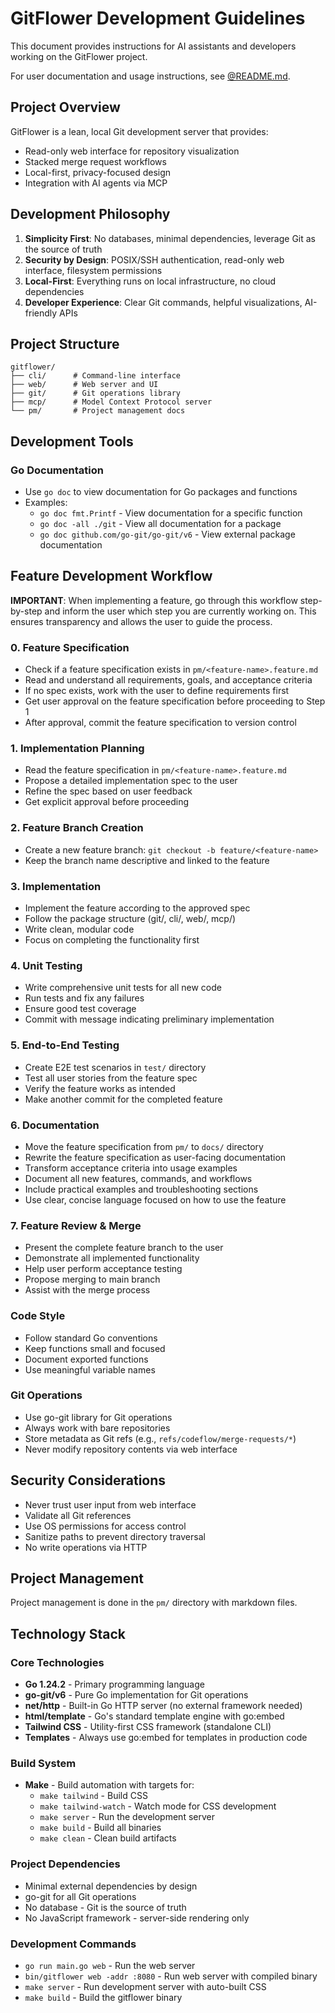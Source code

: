 # GitFlower Development Guidelines

This document provides instructions for AI assistants and developers working on the GitFlower project.

For user documentation and usage instructions, see [@README.md](README.md).

## Project Overview

GitFlower is a lean, local Git development server that provides:
- Read-only web interface for repository visualization
- Stacked merge request workflows
- Local-first, privacy-focused design
- Integration with AI agents via MCP

## Development Philosophy

1. **Simplicity First**: No databases, minimal dependencies, leverage Git as the source of truth
2. **Security by Design**: POSIX/SSH authentication, read-only web interface, filesystem permissions
3. **Local-First**: Everything runs on local infrastructure, no cloud dependencies
4. **Developer Experience**: Clear Git commands, helpful visualizations, AI-friendly APIs

## Project Structure

```
gitflower/
├── cli/      # Command-line interface
├── web/      # Web server and UI
├── git/      # Git operations library
├── mcp/      # Model Context Protocol server
└── pm/       # Project management docs
```

## Development Tools

### Go Documentation
- Use `go doc` to view documentation for Go packages and functions
- Examples:
  - `go doc fmt.Printf` - View documentation for a specific function
  - `go doc -all ./git` - View all documentation for a package
  - `go doc github.com/go-git/go-git/v6` - View external package documentation

## Feature Development Workflow

**IMPORTANT**: When implementing a feature, go through this workflow step-by-step and inform the user which step you are currently working on. This ensures transparency and allows the user to guide the process.

### 0. Feature Specification
- Check if a feature specification exists in `pm/<feature-name>.feature.md`
- Read and understand all requirements, goals, and acceptance criteria
- If no spec exists, work with the user to define requirements first
- Get user approval on the feature specification before proceeding to Step 1
- After approval, commit the feature specification to version control

### 1. Implementation Planning
- Read the feature specification in `pm/<feature-name>.feature.md`
- Propose a detailed implementation spec to the user
- Refine the spec based on user feedback
- Get explicit approval before proceeding

### 2. Feature Branch Creation
- Create a new feature branch: `git checkout -b feature/<feature-name>`
- Keep the branch name descriptive and linked to the feature

### 3. Implementation
- Implement the feature according to the approved spec
- Follow the package structure (git/, cli/, web/, mcp/)
- Write clean, modular code
- Focus on completing the functionality first

### 4. Unit Testing
- Write comprehensive unit tests for all new code
- Run tests and fix any failures
- Ensure good test coverage
- Commit with message indicating preliminary implementation

### 5. End-to-End Testing
- Create E2E test scenarios in `test/` directory
- Test all user stories from the feature spec
- Verify the feature works as intended
- Make another commit for the completed feature

### 6. Documentation
- Move the feature specification from `pm/` to `docs/` directory
- Rewrite the feature specification as user-facing documentation
- Transform acceptance criteria into usage examples
- Document all new features, commands, and workflows
- Include practical examples and troubleshooting sections
- Use clear, concise language focused on how to use the feature

### 7. Feature Review & Merge
- Present the complete feature branch to the user
- Demonstrate all implemented functionality
- Help user perform acceptance testing
- Propose merging to main branch
- Assist with the merge process

### Code Style
- Follow standard Go conventions
- Keep functions small and focused
- Document exported functions
- Use meaningful variable names

### Git Operations
- Use go-git library for Git operations
- Always work with bare repositories
- Store metadata as Git refs (e.g., `refs/codeflow/merge-requests/*`)
- Never modify repository contents via web interface

## Security Considerations

- Never trust user input from web interface
- Validate all Git references
- Use OS permissions for access control
- Sanitize paths to prevent directory traversal
- No write operations via HTTP

## Project Management

Project management is done in the `pm/` directory with markdown files.

## Technology Stack

### Core Technologies
- **Go 1.24.2** - Primary programming language
- **go-git/v6** - Pure Go implementation for Git operations
- **net/http** - Built-in Go HTTP server (no external framework needed)
- **html/template** - Go's standard template engine with go:embed
- **Tailwind CSS** - Utility-first CSS framework (standalone CLI)
- **Templates** - Always use go:embed for templates in production code

### Build System
- **Make** - Build automation with targets for:
  - `make tailwind` - Build CSS
  - `make tailwind-watch` - Watch mode for CSS development
  - `make server` - Run the development server
  - `make build` - Build all binaries
  - `make clean` - Clean build artifacts

### Project Dependencies
- Minimal external dependencies by design
- go-git for all Git operations
- No database - Git is the source of truth
- No JavaScript framework - server-side rendering only

### Development Commands
- `go run main.go web` - Run the web server
- `bin/gitflower web -addr :8080` - Run web server with compiled binary
- `make server` - Run development server with auto-built CSS
- `make build` - Build the gitflower binary
